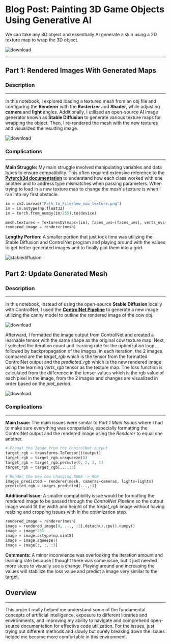 # Blog Post: Painting 3D Game Objects Using Generative AI

We can take any 3D object and essentially AI generate a skin using a 2D texture map to wrap the 3D object. 

![download](https://github.com/casblood18/Painting-3D-Game-Objects-Using-Generative-AI/assets/123738254/64ea3cd3-68f7-423e-8e97-696134f87a2e)


---
## Part 1: Rendered Images With Generated Maps
### Description
---

In this notebook, I explored loading a textured mesh from an obj file and configuring the **Renderer** with the **Rasterizer** and **Shader**, while adjusting **camera** and **light** angles. Additionally, I utilized an open-source AI image generator known as **Stable Diffusion** to generate various texture maps for wrapping the object. Then, I re-rendered the mesh with the new textures and visualized the resulting image.

![download](https://github.com/casblood18/Painting-3D-Game-Objects-Using-Generative-AI/assets/123738254/3517f00f-d705-4f01-8229-4f7ab67e2063)

### Complications
---
**Main Struggle:** My main struggle involved manipulating variables and data types to ensure compatibility. This often required extensive reference to the [**Pytorch3d documentation**](https://github.com/facebookresearch/pytorch3d/tree/main/pytorch3d) to understand how each class worked with one another and to address type mismatches when passing parameters. When trying to load in a new texture map to change the mesh's texture is when I ran into my first obstacle.

```python
im = cv2.imread("Path_to_File/new_cow_texture.png")
im = im.astype(np.float32)
im = torch.from_numpy(im/255).to(device)

mesh.textures = TexturesUV(maps=[im], faces_uvs=[faces_uvs], verts_uvs=[verts_uvs])
rendered_image = renderer(mesh)
```

**Lengthy Portion:** A smaller portion that just took time was utilizing the Stable Diffusion and ControlNet program and playing around with the values to get better generated images and to finally plot them into a grid.

![stablediffusion](https://github.com/casblood18/Painting-3D-Game-Objects-Using-Generative-AI/assets/123738254/7eaba854-5315-4a08-b80a-c5dbbf301392)

## Part 2: Update Generated Mesh
### Description
---
In this notebook, instead of using the open-source **Stable Diffusion** locally with ControlNet, I used the [**ControlNet Pipeline**](https://huggingface.co/docs/diffusers/using-diffusers/controlnet) to generate a new image utilizing the canny model to outline the rendered image of the cow obj.

![download](https://github.com/casblood18/Painting-3D-Game-Objects-Using-Generative-AI/assets/123738254/e5f78f5c-1b27-42d4-902f-d4d1daef120a)

Afterward, I formatted the image output from ControlNet and created a learnable tensor with the same shape as the original cow texture map. Next, I selected the iteration count and learning rate for the optimization loop, followed by backpropagation of the images. in each iteration, the 2 images compared are the *target_rgb* which is the tensor from the formatted ControlNet output and the *predicted_rgb* which is the new rendered image using the learning *verts_rgb* tensor as the texture map. The loss function is calculated from the difference in the tensor values which is the rgb value of each pixel in the image, from the 2 images and changes are visualized in order based on the *plot_period*.

![download](https://github.com/casblood18/Painting-3D-Game-Objects-Using-Generative-AI/assets/123738254/22d62412-755c-4ebb-baf6-1f1c89e31e0a)

### Complications
---
**Main Issue:** The main issues were similar to *Part 1 Main Issues* where I had to make sure everything was compatiable, especially formatting the ControlNet output and the rendered image using the *Renderer* to equal one another. 

```python
# Format the Image from the ControlNet output
target_rgb = transforms.ToTensor()(output)
target_rgb = target_rgb.unsqueeze(0)
target_rgb = target_rgb.permute(0, 2, 3, 1)
target_rgb = target_rgb[...,:3]

# Render the new cow changing RGBA -> RGB
images_predicted = renderer(mesh, cameras=cameras, lights=lights)
predicted_rgb = images_predicted[...,:3]
```

**Additional Issue:** A smaller compatibility issue would be formatting the rendered image to be passed through the *ControlNet Pipeline* so the output image would fit the width and height of the *target_rgb* image without having resizing and cropping issues with in the optimization step. 

```python
rendered_image = renderer(mesh)
image = rendered_image[0, ..., :3].detach().cpu().numpy()
image = image*255
image = image.astype(np.uint8)
image = image.squeeze()
image = image[:, :, :3]
```

**Comments:** A minor inconvience was overlooking the iteration amount and learning rate because I thought there was some issue, but it just needed more steps to visually see a change. Playing around and increasing the values will stabilize the loss value and predict a image very similar to the target.

## Overview
---
This project really helped me understand some of the fundamental concepts of artificial intelligence, exposure to different libraries and environments, and improving my ability to navigate and comprehend open-source documentation for effective code utilization. For the issues, just trying out different methods and slowly but surely breaking down the issues helped me become more comfortable in this environment. 
